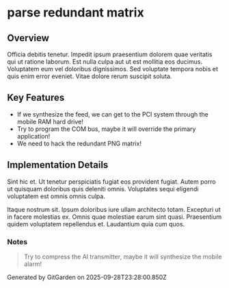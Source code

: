 # parse redundant matrix

## Overview
Officia debitis tenetur. Impedit ipsum praesentium dolorem quae veritatis qui ut ratione laborum. Est nulla culpa aut ut est mollitia eos ducimus. Voluptatem eum vel doloribus dignissimos. Sed voluptate tempora nobis et quis enim error eveniet. Vitae dolore rerum suscipit soluta.

## Key Features
- If we synthesize the feed, we can get to the PCI system through the mobile RAM hard drive!
- Try to program the COM bus, maybe it will override the primary application!
- We need to hack the redundant PNG matrix!

## Implementation Details
Sint hic et. Ut tenetur perspiciatis fugiat eos provident fugiat. Autem porro ut quisquam doloribus quis deleniti omnis. Voluptates sequi eligendi voluptatem est omnis omnis culpa.
 Itaque nostrum sit. Ipsum doloribus iure ullam architecto totam. Excepturi ut in facere molestias ex. Omnis quae molestiae earum sint quasi. Praesentium quidem voluptatem repellendus et. Laudantium quia cum quos.

### Notes
> Try to compress the AI transmitter, maybe it will synthesize the mobile alarm!

Generated by GitGarden on 2025-09-28T23:28:00.850Z